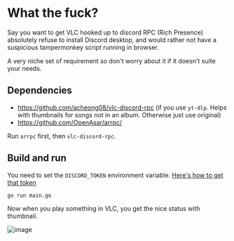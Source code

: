 # What the fuck?

Say you want to get VLC hooked up to discord RPC (Rich Presence) absolutely refuse to install Discord desktop, and would rather not have a suspicious tampermonkey script running in browser.

A very niche set of requirement so don't worry about it if it doesn't suite your needs.

## Dependencies

- https://github.com/acheong08/vlc-discord-rpc (if you use `yt-dlp`. Helps with thumbnails for songs not in an album. Otherwise just use original)
- https://github.com/OpenAsar/arrpc/


Run `arrpc` first, then `vlc-discord-rpc`.

## Build and run

You need to set the `DISCORD_TOKEN` environment variable. [Here's how to get that token](https://stackoverflow.com/questions/67348339/any-way-to-get-my-discord-token-from-browser-dev-console)

`go run main.go`

Now when you play something in VLC, you get the nice status with thumbnail.

![image](https://github.com/user-attachments/assets/4c386a75-af86-4027-a1b3-2aa9e6138d72)


